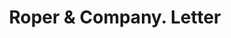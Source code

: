 ---
doi: 10.7916/D86Q38CH
date_other: '1915'
date_other_textual: '1915'
form: correspondence
genre:
- Letters (correspondence)
name:
- Roper & Company
object_in_context_url: https://biggert.cul.columbia.edu/items/view/ave_biggert_01582
subject_hierarchical_geographic:
- Petersburg, Virginia, United States
subject_name:
- Roper & Company
title: Roper & Company. Letter
sort_title: Roper & Company. Letter
call_number: ave_biggert_01582
coordinates:
- 37.21295,-77.400417
pid: ave_biggert_01582
identifiers: ave_biggert_01582
permalink: /biggert/ave_biggert_01582/
layout: iiif-image-page
---